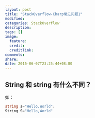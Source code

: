 ```yaml
---
layout: post
title: "StackOverflow-Charp常见问题1"
modified:
categories: StackOverflow
description:
tags: []
image:
  feature:
  credit:
  creditlink:
comments:
share:
date: 2015-06-07T23:25:44+08:00
---
```

## String 和 string 有什么不同？
如：
```csharp
string s="Hello,World";
String S="Hello,World"
